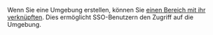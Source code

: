 Wenn Sie eine Umgebung erstellen, können Sie [einen Bereich mit ihr verknüpften](jbj1680184191443.md). Dies ermöglicht SSO-Benutzern den Zugriff auf die Umgebung.
